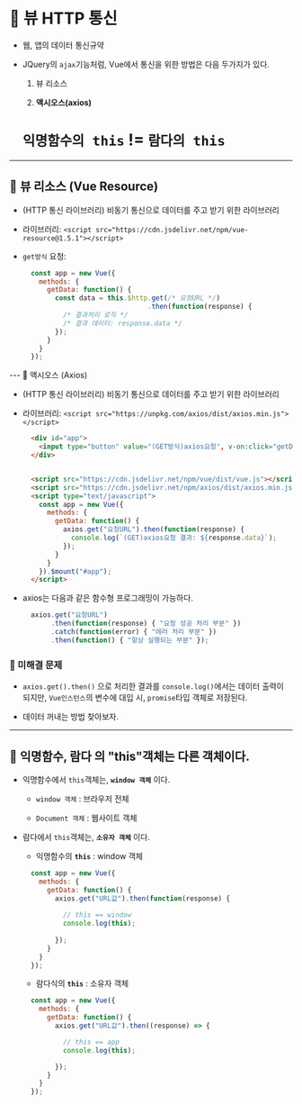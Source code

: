 # 🐫 뷰 HTTP 통신

* 웹, 앱의 데이터 통신규약

* JQuery의 ``ajax``기능처럼, Vue에서 통신을 위한 방법은 다음 두가지가 있다.

  1. 뷰 리소스

  1. **액시오스(axios)**

  # ``익명함수의 this`` != ``람다의 this``


---


## 🐫 뷰 리소스 (Vue Resource)

* (HTTP 통신 라이브러리) 비동기 통신으로 데이터를 주고 받기 위한 라이브러리

* 라이브러리: ``<script src="https://cdn.jsdelivr.net/npm/vue-resource@1.5.1"></script>``

* ``get방식`` 요청:

  ```javascript
    const app = new Vue({
      methods: {
        getData: function() {
          const data = this.$http.get(/* 요청URL */)
                                 .then(function(response) {
            /* 결과처리 로직 */
            /* 결과 데이터: response.data */
          });
        }
      }
    });
  ```


--- 🐫 액시오스 (Axios)

* (HTTP 통신 라이브러리) 비동기 통신으로 데이터를 주고 받기 위한 라이브러리

* 라이브러리: ``<script src="https://unpkg.com/axios/dist/axios.min.js"></script>``

  ```html
    <div id="app">
      <input type="button" value="(GET방식)axios요청", v-on:click="getData">
    </div>


    <script src="https://cdn.jsdelivr.net/npm/vue/dist/vue.js"></script>
    <script src="https://cdn.jsdelivr.net/npm/axios/dist/axios.min.js"></script>
    <script type="text/javascript">
      const app = new Vue({
        methods: {
          getData: function() {
            axios.get("요청URL").then(function(response) {
              console.log(`(GET)axios요청 결과: ${response.data}`);
            });
          }
        }
      }).$mount("#app");
    </script>
  ```

* axios는 다음과 같은 함수형 프로그래밍이 가능하다.

  ```javascript
    axios.get("요청URL")
         .then(function(response) { "요청 성공 처리 부분" })
         .catch(function(error) { "에러 처리 부분" })
         .then(function() { "항상 실행되는 부분" });
  ```

### 🐫 미해결 문제

* ``axios.get().then()`` 으로 처리한 결과를 ``console.log()``에서는 데이터 출력이 되지만, ``Vue인스턴스``의 변수에 대입 시, ``promise``타입 객체로 저장된다.

* 데이터 꺼내는 방법 찾아보자.


---


## 🐫 익명함수, 람다 의 "this"객체는 다른 객체이다.

* 익명함수에서 ``this``객체는, **``window 객체``** 이다.

  * ``window 객체`` : 브라우저 전체

  * ``Document 객체`` : 웹사이트 객체

* 람다에서 ``this``객체는, **``소유자 객체``** 이다.

  * 익명함수의 **``this``** : window 객체

  ```javascript
    const app = new Vue({
      methods: {
        getData: function() {
          axios.get("URL값").then(function(response) {
            
            // this == window
            console.log(this);
            
          });
        }
      }
    });
  ```

  * 람다식의 **``this``** : 소유자 객체

  ```javascript
    const app = new Vue({
      methods: {
        getData: function() {
          axios.get("URL값").then((response) => {

            // this == app
            console.log(this);

          });
        }
      }
    });
  ```